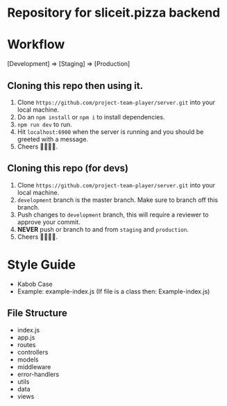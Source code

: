 # Repository for sliceit.pizza backend

# Workflow
[Development] => [Staging] => [Production]

## Cloning this repo then using it.
1. Clone `https://github.com/project-team-player/server.git` into your local machine.
2. Do an `npm install` or `npm i` to install dependencies.
3. `npm run dev` to run.
4. Hit `localhost:6900` when the server is running and you should be greeted with a message.
5. Cheers 🍕🍻🍺🍕.

## Cloning this repo (for devs)
1. Clone `https://github.com/project-team-player/server.git` into your local machine.
2. `development` branch is the master branch. Make sure to branch off this branch.
3. Push changes to `development` branch, this will require a reviewer to approve your commit. 
4. **NEVER** push or branch to and from `staging` and `production`. 
5. Cheers 🍕🍻🍺🍕.

# Style Guide
* Kabob Case
* Example: example-index.js (If file is a class then: Example-index.js)

## File Structure
* index.js
* app.js
* routes
* controllers
* models
* middleware
* error-handlers
* utils
* data
* views
